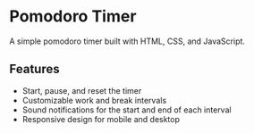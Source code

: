 # Pomodoro Timer

A simple pomodoro timer built with HTML, CSS, and JavaScript.
## Features
- Start, pause, and reset the timer
- Customizable work and break intervals
- Sound notifications for the start and end of each interval
- Responsive design for mobile and desktop


